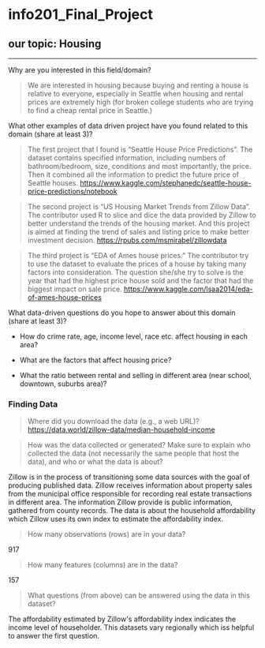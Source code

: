 # info201_Final_Project

## our topic: **Housing**

-------------

Why are you interested in this field/domain?

> We are interested in housing because buying and renting a house is relative to everyone, especially in Seattle when housing and rental prices are extremely high (for broken college students who are trying to find a cheap rental price in Seattle.)

What other examples of data driven project have you found related to this domain (share at least 3)?

 >The first project that I found is “Seattle House Price Predictions”. The dataset contains specified  information, including numbers of bathroom/bedroom, size, conditions and most importantly, the price. Then it combined all the information to predict the future price of Seattle houses.
https://www.kaggle.com/stephanedc/seattle-house-price-predictions/notebook

>The second project is “US Housing Market Trends from Zillow Data”. The contributor used R to slice and dice the data provided by Zillow to better understand the trends of the housing market. And this project is aimed at finding the trend of sales and listing price to make better investment decision. https://rpubs.com/msmirabel/zillowdata

>The third project is  “EDA of Ames house prices.” The contributor try to use the dataset to evaluate the prices of a house by taking many factors into consideration. The question she/she try to solve is the year that had the highest price house sold and  the factor that had the biggest impact on sale price.
https://www.kaggle.com/lsaa2014/eda-of-ames-house-prices

What data-driven questions do you hope to answer about this domain (share at least 3)?

- How do crime rate, age, income level, race etc. affect housing in each area?

- What are the factors that affect housing price?

- What the ratio between rental and selling in different area (near school, downtown, suburbs area)?

### Finding Data

>Where did you download the data (e.g., a web URL)?
https://data.world/zillow-data/median-household-income

>How was the data collected or generated? Make sure to explain who collected the data (not necessarily the same people that host the data), and who or what the data is about?

Zillow is in the process of transitioning some data sources with the goal of producing published data. Zillow receives information about property sales from the municipal office responsible for recording real estate transactions in different area. The information Zillow provide is public information, gathered from county records.
The data is about the household affordability which Zillow uses its own index to estimate the affordability index.

>How many observations (rows) are in your data?

917

>How many features (columns) are in the data?

157

>What questions (from above) can be answered using the data in this dataset?

The affordability estimated by Zillow's affordability index indicates the income level of householder. This datasets vary regionally which iss helpful to answer the first question.
